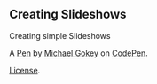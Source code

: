 Creating Slideshows
-------------------
Creating simple Slideshows

A [Pen](https://codepen.io/gokemon/pen/VzbvbE) by [Michael Gokey](http://codepen.io/gokemon) on [CodePen](http://codepen.io/).

[License](https://codepen.io/gokemon/pen/VzbvbE/license).
